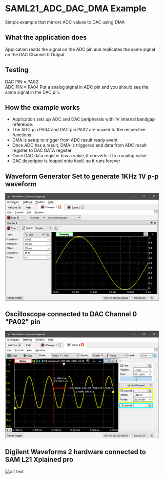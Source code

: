 # SAML21_ADC_DAC_DMA Example
Simple example that mirrors ADC values to DAC using DMA

## What the application does

Application reads the signal on the ADC pin and replicates the same signal on the DAC Channel 0 Output.

## Testing

DAC PIN = PA02		
ADC PIN = PA04
Put a analog signal in ADC pin and you should see the same signal in the DAC pin.

## How the example works

 + Application sets up ADC and DAC peripherals with 1V internal bandgap reference.
 + The ADC pin PA04 and DAC pin PA02 are muxed to the respective functions
 + DMA is setup to trigger from ADC result ready event
 + Once ADC has a result, DMA is triggered and data from ADC result register to DAC DATA register
 + Once DAC data register has a value, it converts it to a analog value
 + DAC descriptor is looped onto itself, so it runs forever

## Waveform Generator Set to generate 1KHz 1V p-p waveform
![alt text](https://github.com/adithyayuri/SAML21_ADC_DAC_DMA/blob/main/Images/wave_gen.png "L21 ADC IN")

## Oscilloscope connected to DAC Channel 0 "PA02" pin
![alt text](https://github.com/adithyayuri/SAML21_ADC_DAC_DMA/blob/main/Images/scope.png "L21 DAC OUT")

## Digilent Waveforms 2 hardware connected to SAM L21 Xplained pro
![alt text](https://github.com/adithyayuri/SAML21_ADC_DAC_DMA/blob/main/Images/l21_analog_discovery.jpg "L21 Analog Discovery 2")
